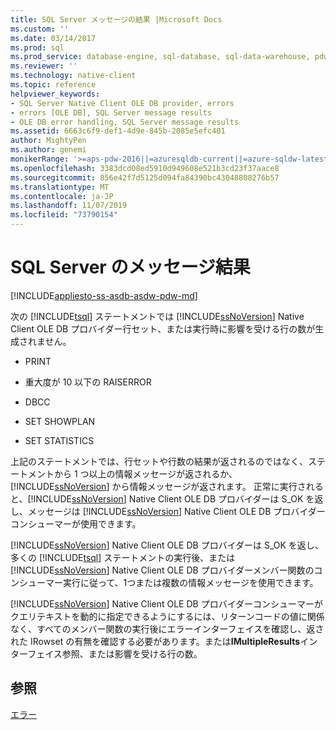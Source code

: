 ```yaml
---
title: SQL Server メッセージの結果 |Microsoft Docs
ms.custom: ''
ms.date: 03/14/2017
ms.prod: sql
ms.prod_service: database-engine, sql-database, sql-data-warehouse, pdw
ms.reviewer: ''
ms.technology: native-client
ms.topic: reference
helpviewer_keywords:
- SQL Server Native Client OLE DB provider, errors
- errors [OLE DB], SQL Server message results
- OLE DB error handling, SQL Server message results
ms.assetid: 6663c6f9-def1-4d9e-845b-2085e5efc401
author: MightyPen
ms.author: genemi
monikerRange: '>=aps-pdw-2016||=azuresqldb-current||=azure-sqldw-latest||>=sql-server-2016||=sqlallproducts-allversions||>=sql-server-linux-2017||=azuresqldb-mi-current'
ms.openlocfilehash: 3383dcd08ed5910d949608e521b3cd23f37aace8
ms.sourcegitcommit: 856e42f7d5125d094fa84390bc43048808276b57
ms.translationtype: MT
ms.contentlocale: ja-JP
ms.lasthandoff: 11/07/2019
ms.locfileid: "73790154"
---
```

# <a name="sql-server-message-results"></a>SQL Server のメッセージ結果
[!INCLUDE[appliesto-ss-asdb-asdw-pdw-md](../../includes/appliesto-ss-asdb-asdw-pdw-md.md)]

  次の [!INCLUDE[tsql](../../includes/tsql-md.md)] ステートメントでは [!INCLUDE[ssNoVersion](../../includes/ssnoversion-md.md)] Native Client OLE DB プロバイダー行セット、または実行時に影響を受ける行の数が生成されません。  
  
-   PRINT  
  
-   重大度が 10 以下の RAISERROR  
  
-   DBCC  
  
-   SET SHOWPLAN  
  
-   SET STATISTICS  
  
 上記のステートメントでは、行セットや行数の結果が返されるのではなく、ステートメントから 1 つ以上の情報メッセージが返されるか、[!INCLUDE[ssNoVersion](../../includes/ssnoversion-md.md)] から情報メッセージが返されます。 正常に実行されると、[!INCLUDE[ssNoVersion](../../includes/ssnoversion-md.md)] Native Client OLE DB プロバイダーは S_OK を返し、メッセージは [!INCLUDE[ssNoVersion](../../includes/ssnoversion-md.md)] Native Client OLE DB プロバイダーコンシューマーが使用できます。  
  
 [!INCLUDE[ssNoVersion](../../includes/ssnoversion-md.md)] Native Client OLE DB プロバイダーは S_OK を返し、多くの [!INCLUDE[tsql](../../includes/tsql-md.md)] ステートメントの実行後、または [!INCLUDE[ssNoVersion](../../includes/ssnoversion-md.md)] Native Client OLE DB プロバイダーメンバー関数のコンシューマー実行に従って、1つまたは複数の情報メッセージを使用できます。  
  
 [!INCLUDE[ssNoVersion](../../includes/ssnoversion-md.md)] Native Client OLE DB プロバイダーコンシューマーがクエリテキストを動的に指定できるようにするには、リターンコードの値に関係なく、すべてのメンバー関数の実行後にエラーインターフェイスを確認し、返された IRowset の有無を確認する必要があります。または**IMultipleResults**インターフェイス参照、または影響を受ける行の数。  
  
## <a name="see-also"></a>参照  
 [エラー](../../relational-databases/native-client-ole-db-errors/errors.md)  
  
  
